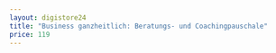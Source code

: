 ```yaml
---
layout: digistore24
title: "Business ganzheitlich: Beratungs- und Coachingpauschale"
price: 119
---
```

